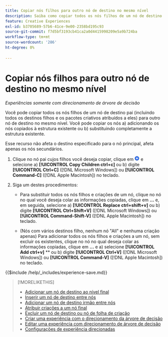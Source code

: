 ```yaml
---
title: Copiar nós filhos para outro nó de destino no mesmo nível
description: Saiba como copiar todos os nós filhos de um nó de destino pai para outro nó de destino no mesmo nível
feature: Creative Experiences
exl-id: b3705689-57b6-41ce-9e00-2358bd195c93
source-git-commit: f7d5bf3193cb41ca2a0d4415998209e5a9b724ba
workflow-type: tm+mt
source-wordcount: '286'
ht-degree: 0%

---
```


# Copiar nós filhos para outro nó de destino no mesmo nível

*Experiências somente com direcionamento de árvore de decisão*

Você pode copiar todos os nós filhos de um nó de destino pai (incluindo todos os destinos filhos e os pacotes criativos atribuídos a eles) para outro nó de destino no mesmo nível. Você pode copiar os nós a) adicionando os nós copiados à estrutura existente ou b) substituindo completamente a estrutura existente. <!-- Give the main use case or an example to explain. -->

Esse recurso não afeta o destino especificado para o nó principal, afeta apenas os nós secundários.

<!-- 1. [ways to get to the decision tree] -->

1. Clique no nó pai cujos filhos você deseja copiar, clique em ![Adicionar](/help/creative/assets/add.png "Adicionar") e selecione a\) **[!UICONTROL Copy Children ctrl+c]** ou b\) digite **[!UICONTROL Ctrl+C]** ([!DNL Microsoft Windows]) ou **[!UICONTROL Command-C]** ([!DNL Apple Macintosh]) no teclado.

1. Siga um destes procedimentos:

   * Para substituir todos os nós filhos e criações de um nó, clique no nó no qual você deseja colar as informações copiadas, clique em **...** e, em seguida, selecione a\) **[!UICONTROL Replace ctrl+shift+v]** ou b\) digite **[!UICONTROL Ctrl+Shift+V]** ([!DNL Microsoft Windows]) ou **[!UICONTROL Command-Shift-V]** ([!DNL Apple Macintosh]) no teclado.

   * (Nós com vários destinos filho, nenhum nó &quot;All&quot; e nenhuma criação apenas) Para adicionar todos os nós filhos e criações a um nó, sem excluir os existentes, clique no nó no qual deseja colar as informações copiadas, clique em **...** e a\) selecione **[!UICONTROL Add ctrl+v]** ** ou b\) digite **[!UICONTROL Ctrl+V]** ([!DNL Microsoft Windows]) ou **[!UICONTROL Command-V]** ([!DNL Apple Macintosh]) no teclado.

<!--
1. (Optional) To save the experience, click **[!UICONTROL Save]**, and then do the following.
...

These formatted steps are inserted automatically from text in the following file in the _includes folder, which reused in multiple places.
-->

{{$include /help/_includes/experience-save.md}}

>[!MORELIKETHIS]
>
>* [Adicionar um nó de destino ao nível final](experience-target-node-add-final.md)
>* [Inserir um nó de destino entre nós](experience-target-node-add-inner.md)
>* [Adicionar um nó de destino irmão entre nós](experience-target-node-add-sibling.md)
>* [Atribuir criações a um nó final](experience-assign-creative-bundles.md)
>* [Excluir um nó de destino ou nó de folha de criação](/help/creative/experiences/experience-target-node-delete.md)
>* [Criar uma experiência com o direcionamento da árvore de decisão](experience-create-targeting.md)
>* [Editar uma experiência com direcionamento de árvore de decisão](experience-edit-targeting.md)
>* [Configurações de experiência direcionadas](experience-settings-targeting.md)
